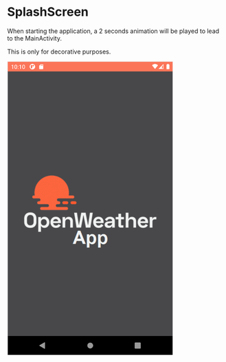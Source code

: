 # SplashScreen

When starting the application, a 2 seconds animation will be played to lead to the MainActivity. 

This is only for decorative purposes.

![SplashScreen](img/splash_screen.png)